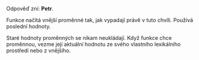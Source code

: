 Odpověď zní: **Petr**.

Funkce načítá vnější proměnné tak, jak vypadají právě v tuto chvíli. Používá poslední hodnoty.

Staré hodnoty proměnných se nikam neukládají. Když funkce chce proměnnou, vezme její aktuální hodnotu ze svého vlastního lexikálního prostředí nebo z vnějšího.
